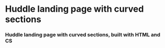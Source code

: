 # Huddle landing page with curved sections

### Huddle landing page with curved sections, built with HTML and CS